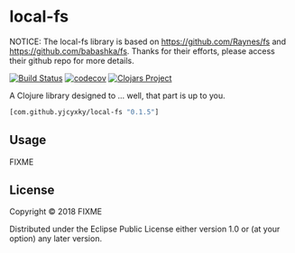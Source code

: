 # local-fs

NOTICE: The local-fs library is based on https://github.com/Raynes/fs and https://github.com/babashka/fs. Thanks for their efforts, please access their github repo for more details.

[![Build Status](https://travis-ci.org//.svg?branch=master)](https://travis-ci.org//)
[![codecov](https://codecov.io/gh///branch/master/graph/badge.svg)](https://codecov.io/gh//)
[![Clojars Project](https://img.shields.io/clojars/v/com.github.yjcyxky/local-fs.svg)](https://clojars.org/com.github.yjcyxky/local-fs)

A Clojure library designed to ... well, that part is up to you.

```clj
[com.github.yjcyxky/local-fs "0.1.5"]
```

## Usage

FIXME

## License

Copyright © 2018 FIXME

Distributed under the Eclipse Public License either version 1.0 or (at
your option) any later version.

